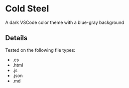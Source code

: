 # Cold Steel
A dark VSCode color theme with a blue-gray background

## Details

Tested on the following file types:
 - .cs
 - .html
 - .js
 - .json
 - .md